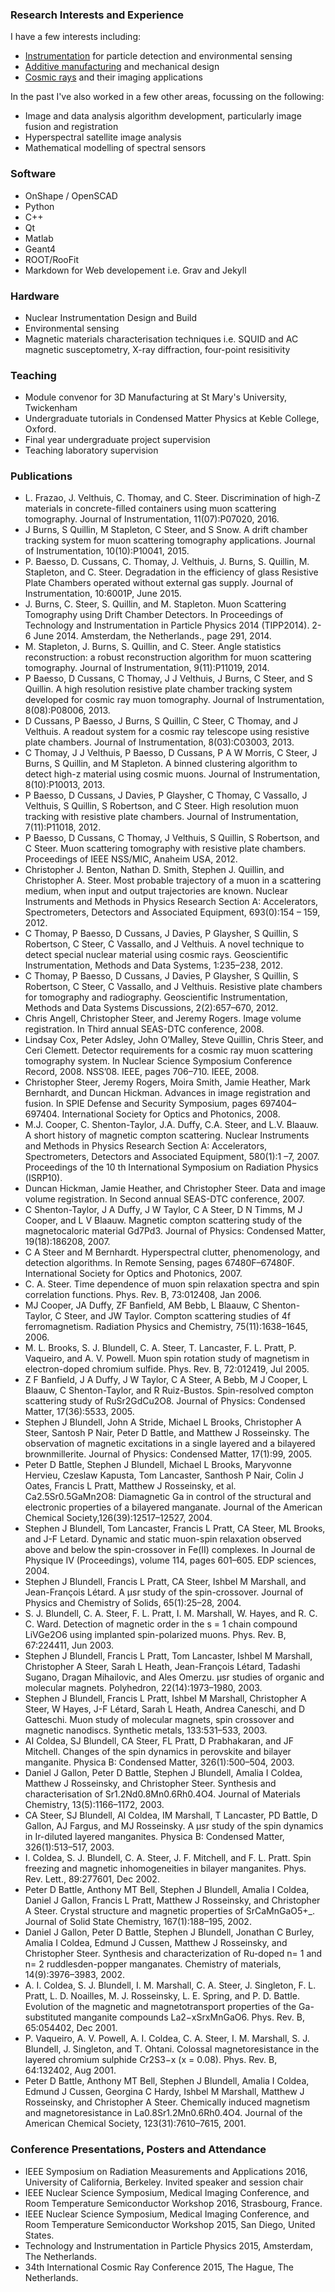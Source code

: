 
### Research Interests and Experience

I have a few interests including:
- [Instrumentation](research/instrumentation.md) for particle detection and environmental sensing
- [Additive manufacturing](research/3dprinting.md) and mechanical design
- [Cosmic rays](research/cosmicrays.md)  and their imaging applications

In the past I've also worked in a few other areas, focussing on the following: 
- Image and data analysis algorithm development, particularly image fusion and registration
- Hyperspectral satellite image analysis
- Mathematical modelling of spectral sensors 

### Software

- OnShape / OpenSCAD
- Python
- C++ 
- Qt
- Matlab 
- Geant4
- ROOT/RooFit
- Markdown for Web developement i.e. Grav and Jekyll

### Hardware

- Nuclear Instrumentation Design and Build
- Environmental sensing
- Magnetic materials characterisation techniques i.e. SQUID and AC magnetic susceptometry, X-ray diffraction, four-point resisitivity

### Teaching

- Module convenor for 3D Manufacturing at St Mary's University, Twickenham 
- Undergraduate tutorials in Condensed Matter Physics at Keble College, Oxford. 
- Final year undergraduate project supervision
- Teaching laboratory supervision

### Publications

- L. Frazao, J. Velthuis, C. Thomay, and C. Steer. Discrimination of high-Z materials in concrete-filled containers using muon scattering tomography. Journal of Instrumentation, 11(07):P07020, 2016.
- J Burns, S Quillin, M Stapleton, C Steer, and S Snow. A drift chamber tracking system for muon scattering tomography applications. Journal of Instrumentation, 10(10):P10041, 2015.
- P. Baesso, D. Cussans, C. Thomay, J. Velthuis, J. Burns, S. Quillin, M. Stapleton, and C. Steer. Degradation in the efficiency of glass Resistive Plate Chambers operated without external gas supply. Journal of Instrumentation, 10:6001P, June 2015.
- J. Burns, C. Steer, S. Quillin, and M. Stapleton. Muon Scattering Tomography using Drift Chamber Detectors. In Proceedings of Technology and Instrumentation in Particle Physics 2014 (TIPP2014). 2-6 June 2014. Amsterdam, the Netherlands., page 291, 2014.
- M. Stapleton, J. Burns, S. Quillin, and C. Steer. Angle statistics reconstruction: a robust reconstruction algorithm for muon scattering tomography. Journal of Instrumentation, 9(11):P11019, 2014.
- P Baesso, D Cussans, C Thomay, J J Velthuis, J Burns, C Steer, and S Quillin. A high resolution resistive plate chamber tracking system developed for cosmic ray muon tomography. Journal of Instrumentation, 8(08):P08006, 2013.
- D Cussans, P Baesso, J Burns, S Quillin, C Steer, C Thomay, and J Velthuis. A readout system for a cosmic ray telescope using resistive plate chambers. Journal of Instrumentation, 8(03):C03003, 2013.
- C Thomay, J J Velthuis, P Baesso, D Cussans, P A W Morris, C Steer, J Burns, S Quillin, and M Stapleton. A binned clustering algorithm to detect high-z material using cosmic muons. Journal of Instrumentation, 8(10):P10013, 2013.
- P Baesso, D Cussans, J Davies, P Glaysher, C Thomay, C Vassallo, J Velthuis, S Quillin, S Robertson, and C Steer. High resolution muon tracking with resistive plate chambers. Journal of Instrumentation, 7(11):P11018, 2012.
- P Baesso, D Cussans, C Thomay, J Velthuis, S Quillin, S Robertson, and C Steer. Muon scattering tomography with resistive plate chambers. Proceedings of IEEE NSS/MIC, Anaheim USA, 2012.
- Christopher J. Benton, Nathan D. Smith, Stephen J. Quillin, and Christopher A. Steer. Most probable trajectory of a muon in a scattering medium, when input and output trajectories are known. Nuclear Instruments and Methods in Physics Research Section A: Accelerators, Spectrometers, Detectors and Associated Equipment, 693(0):154 – 159, 2012.
- C Thomay, P Baesso, D Cussans, J Davies, P Glaysher, S Quillin, S Robertson, C Steer, C Vassallo, and J Velthuis. A novel technique to detect special nuclear material using cosmic rays. Geoscientific Instrumentation, Methods and Data Systems, 1:235–238, 2012.
- C Thomay, P Baesso, D Cussans, J Davies, P Glaysher, S Quillin, S Robertson, C Steer, C Vassallo, and J Velthuis. Resistive plate chambers for tomography and radiography. Geoscientific Instrumentation, Methods and Data Systems Discussions, 2(2):657–670, 2012.
- Chris Angell, Christopher Steer, and Jeremy Rogers. Image volume registration. In Third annual SEAS-DTC conference, 2008.
- Lindsay Cox, Peter Adsley, John O’Malley, Steve Quillin, Chris Steer, and Ceri Clemett. Detector requirements for a cosmic ray muon scattering tomography system. In Nuclear Science Symposium Conference Record, 2008. NSS’08. IEEE, pages 706–710. IEEE, 2008.
- Christopher Steer, Jeremy Rogers, Moira Smith, Jamie Heather, Mark Bernhardt, and Duncan Hickman. Advances in image registration and fusion. In SPIE Defense and Security Symposium, pages 697404–697404. International Society for Optics and Photonics, 2008.
- M.J. Cooper, C. Shenton-Taylor, J.A. Duffy, C.A. Steer, and L.V. Blaauw. A short history of magnetic compton scattering. Nuclear Instruments and Methods in Physics Research Section A: Accelerators, Spectrometers, Detectors and Associated Equipment, 580(1):1 –7, 2007. Proceedings of the 10 th International Symposium on Radiation Physics (ISRP10).
- Duncan Hickman, Jamie Heather, and Christopher Steer. Data and image volume registration. In Second annual SEAS-DTC conference, 2007.
- C Shenton-Taylor, J A Duffy, J W Taylor, C A Steer, D N Timms, M J Cooper, and L V Blaauw. Magnetic compton scattering study of the magnetocaloric material Gd7Pd3. Journal of Physics: Condensed Matter, 19(18):186208, 2007.
- C A Steer and M Bernhardt. Hyperspectral clutter, phenomenology, and detection algorithms. In Remote Sensing, pages 67480F–67480F. International Society for Optics and Photonics, 2007.
- C. A. Steer. Time dependence of muon spin relaxation spectra and spin correlation functions. Phys. Rev. B, 73:012408, Jan 2006.
- MJ Cooper, JA Duffy, ZF Banfield, AM Bebb, L Blaauw, C Shenton-Taylor, C Steer, and JW Taylor. Compton scattering studies of 4f ferromagnetism. Radiation Physics and Chemistry, 75(11):1638–1645, 2006.
- M. L. Brooks, S. J. Blundell, C. A. Steer, T. Lancaster, F. L. Pratt, P. Vaqueiro, and A. V. Powell. Muon spin rotation study of magnetism in electron-doped chromium sulfide. Phys. Rev. B, 72:012419, Jul 2005.
- Z F Banfield, J A Duffy, J W Taylor, C A Steer, A Bebb, M J Cooper, L Blaauw, C Shenton-Taylor, and R Ruiz-Bustos. Spin-resolved compton scattering study of RuSr2GdCu2O8. Journal of Physics: Condensed Matter, 17(36):5533, 2005.
- Stephen J Blundell, John A Stride, Michael L Brooks, Christopher A Steer, Santosh P Nair, Peter D Battle, and Matthew J Rosseinsky. The observation of magnetic excitations in a single layered and a bilayered brownmillerite. Journal of Physics: Condensed Matter, 17(1):99, 2005.
- Peter D Battle, Stephen J Blundell, Michael L Brooks, Maryvonne Hervieu, Czeslaw Kapusta, Tom Lancaster, Santhosh P Nair, Colin J Oates, Francis L Pratt, Matthew J Rosseinsky, et al. Ca2.5Sr0.5GaMn2O8: Diamagnetic Ga in control of the structural and electronic properties of a bilayered manganate. Journal of the American Chemical Society,126(39):12517–12527, 2004.
- Stephen J Blundell, Tom Lancaster, Francis L Pratt, CA Steer, ML Brooks, and J-F Letard. Dynamic and static muon-spin relaxation observed above and below the spin-crossover in Fe(II) complexes. In Journal de Physique IV (Proceedings), volume 114, pages 601–605. EDP sciences, 2004.
- Stephen J Blundell, Francis L Pratt, CA Steer, Ishbel M Marshall, and Jean-François Létard. A μsr study of the spin-crossover. Journal of Physics and Chemistry of Solids, 65(1):25–28, 2004.
- S. J. Blundell, C. A. Steer, F. L. Pratt, I. M. Marshall, W. Hayes, and R. C. C. Ward. Detection of magnetic order in the s = 1 chain compound LiVGe2O6 using implanted spin-polarized muons. Phys. Rev. B, 67:224411, Jun 2003.
- Stephen J Blundell, Francis L Pratt, Tom Lancaster, Ishbel M Marshall, Christopher A Steer, Sarah L Heath, Jean-François Létard, Tadashi Sugano, Dragan Mihailovic, and Ales Omerzu. μsr studies of organic and molecular magnets. Polyhedron, 22(14):1973–1980, 2003.
- Stephen J Blundell, Francis L Pratt, Ishbel M Marshall, Christopher A Steer, W Hayes, J-F Létard, Sarah L Heath, Andrea Caneschi, and D Gatteschi. Muon study of molecular magnets, spin crossover and magnetic nanodiscs. Synthetic metals, 133:531–533, 2003.
- AI Coldea, SJ Blundell, CA Steer, FL Pratt, D Prabhakaran, and JF Mitchell. Changes of the spin dynamics in perovskite and bilayer manganite. Physica B: Condensed Matter, 326(1):500–504, 2003.
- Daniel J Gallon, Peter D Battle, Stephen J Blundell, Amalia I Coldea, Matthew J Rosseinsky, and Christopher Steer. Synthesis and characterisation of Sr1.2Nd0.8Mn0.6Rh0.4O4. Journal of Materials Chemistry, 13(5):1166–1172, 2003.
- CA Steer, SJ Blundell, AI Coldea, IM Marshall, T Lancaster, PD Battle, D Gallon, AJ Fargus, and MJ Rosseinsky. A μsr study of the spin dynamics in Ir-diluted layered manganites. Physica B: Condensed Matter, 326(1):513–517, 2003.
- I. Coldea, S. J. Blundell, C. A. Steer, J. F. Mitchell, and F. L. Pratt. Spin freezing and magnetic inhomogeneities in bilayer manganites. Phys. Rev. Lett., 89:277601, Dec 2002.
- Peter D Battle, Anthony MT Bell, Stephen J Blundell, Amalia I Coldea, Daniel J Gallon, Francis L Pratt, Matthew J Rosseinsky, and Christopher A Steer. Crystal structure and magnetic properties of SrCaMnGaO5+_. Journal of Solid State Chemistry, 167(1):188–195, 2002.
- Daniel J Gallon, Peter D Battle, Stephen J Blundell, Jonathan C Burley, Amalia I Coldea, Edmund J Cussen, Matthew J Rosseinsky, and Christopher Steer. Synthesis and characterization of Ru-doped n= 1 and n= 2 ruddlesden-popper manganates. Chemistry of materials, 14(9):3976–3983, 2002.
- A. I. Coldea, S. J. Blundell, I. M. Marshall, C. A. Steer, J. Singleton, F. L. Pratt, L. D. Noailles, M. J. Rosseinsky, L. E. Spring, and P. D. Battle. Evolution of the magnetic and magnetotransport properties of the Ga-substituted manganite compounds La2−xSrxMnGaO6. Phys. Rev. B, 65:054402, Dec 2001.
- P. Vaqueiro, A. V. Powell, A. I. Coldea, C. A. Steer, I. M. Marshall, S. J. Blundell, J. Singleton, and T. Ohtani. Colossal magnetoresistance in the layered chromium sulphide Cr2S3−x (x = 0.08). Phys. Rev. B, 64:132402, Aug 2001.
- Peter D Battle, Anthony MT Bell, Stephen J Blundell, Amalia I Coldea, Edmund J Cussen, Georgina C Hardy, Ishbel M Marshall, Matthew J Rosseinsky, and Christopher A Steer. Chemically induced magnetism and magnetoresistance in La0.8Sr1.2Mn0.6Rh0.4O4. Journal of the American Chemical Society, 123(31):7610–7615, 2001.

### Conference Presentations, Posters and Attendance

- IEEE Symposium on Radiation Measurements and Applications 2016, University of California, Berkeley. Invited speaker and session chair
- IEEE Nuclear Science Symposium, Medical Imaging Conference, and Room Temperature Semiconductor Workshop 2016, Strasbourg, France. 
- IEEE Nuclear Science Symposium, Medical Imaging Conference, and Room Temperature Semiconductor Workshop 2015, San Diego, United States.
- Technology and Instrumentation in Particle Physics 2015, Amsterdam, The Netherlands. 
- 34th International Cosmic Ray Conference 2015, The Hague, The Netherlands.



